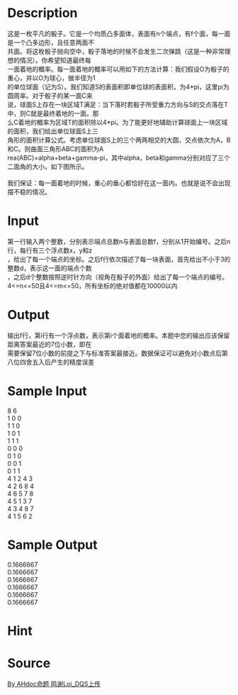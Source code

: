
# Description

<div class="content"><div>这是一枚平凡的骰子。它是一个均质凸多面体，表面有n个端点，有f个面，每一面是一个凸多边形，且任意两面不</div>
<div>共面。将这枚骰子抛向空中，骰子落地的时候不会发生二次弹跳（这是一种非常理想的情况）。你希望知道最终每</div>
<div>一面着地的概率。每一面着地的概率可以用如下的方法计算：我们假设O为骰子的重心，并以O为球心，做半径为1</div>
<div>的单位球面（记为S）。我们知道S的表面积即单位球的表面积，为4*pi，这里pi为圆周率。对于骰子的某一面C来</div>
<div>说，球面S上存在一块区域T满足：当下落时若骰子所受重力方向与S的交点落在T中，则C就是最终着地的一面。那</div>
<div>么C着地的概率为区域T的面积除以4*pi。为了能更好地辅助计算球面上一块区域的面积，我们给出单位球面S上三</div>
<div>角形的面积计算公式。考虑单位球面S上的三个两两相交的大圆，交点依次为A，B和C。则曲面三角形ABC的面积为A</div>
<div>rea(ABC)=alpha+beta+gamma-pi，其中alpha，beta和gamma分别对应了三个二面角的大小。如下图所示。</div>
<div> </div>
<div>我们保证：每一面着地的时候，重心的垂心都恰好在这一面内。也就是说不会出现摆不稳的情况。</div>
<div></div>
<p></p></div>

# Input

<div class="content"><div>第一行输入两个整数，分别表示端点总数n与表面总数f，分别从1开始编号。之后n行，每行有三个浮点数x，y和z</div>
<div>，给出了每一个端点的坐标。之后f行依次描述了每一块表面，首先给出不小于3的整数d，表示这一面的端点个数</div>
<div>，之后d个整数按照逆时针方向（视角在骰子的外面）给出了每一个端点的编号。</div>
<div>4&lt;=n&lt;=50且4&lt;=m&lt;=50，所有坐标的绝对值都在10000以内</div>
<div></div>
<p></p></div>

# Output

<div class="content"><div>输出f行，第i行有一个浮点数，表示第i个面着地的概率。本题中您的输出应该保留距离答案最近的7位小数，即在</div>
<div>需要保留7位小数的前提之下与标准答案最接近。数据保证可以避免对小数点后第八位四舍五入后产生的精度误差</div>
<div></div>
<p></p></div>

# Sample Input

<div class="content"><span class="sampledata">8 6<br/>
1 0 0<br/>
1 1 0<br/>
1 0 1<br/>
1 1 1<br/>
0 0 0<br/>
0 1 0<br/>
0 0 1<br/>
0 1 1<br/>
4 1 2 4 3<br/>
4 2 6 8 4<br/>
4 6 5 7 8<br/>
4 5 1 3 7<br/>
4 3 4 8 7<br/>
4 1 5 6 2</span></div>

# Sample Output

<div class="content"><span class="sampledata">0.1666667<br/>
0.1666667<br/>
0.1666667<br/>
0.1666667<br/>
0.1666667<br/>
0.1666667</span></div>

# Hint

<div class="content"><p></p></div>

# Source

<div class="content"><p><a href="problemset.php?search=By AHdoc命题 鸣谢Loi_DQS上传">By AHdoc命题 鸣谢Loi_DQS上传</a></p></div>

